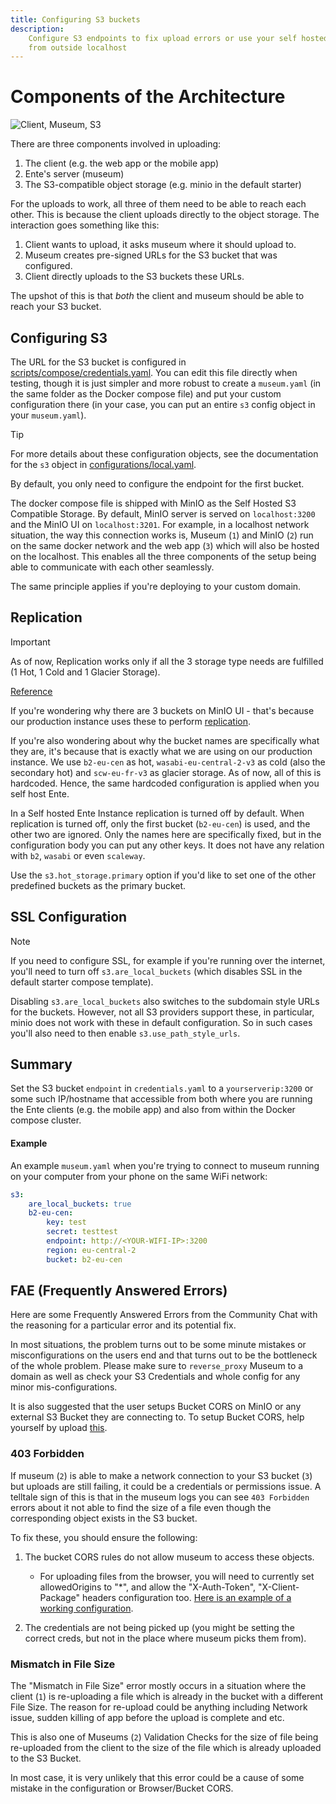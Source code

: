 ```yaml
---
title: Configuring S3 buckets
description:
    Configure S3 endpoints to fix upload errors or use your self hosted ente
    from outside localhost
---
```


# Components of the Architecture

![Client, Museum, S3](/client-museum-s3.png)

There are three components involved in uploading:

1.  The client (e.g. the web app or the mobile app)
2.  Ente's server (museum)
3.  The S3-compatible object storage (e.g. minio in the default starter)

For the uploads to work, all three of them need to be able to reach each other.
This is because the client uploads directly to the object storage. The
interaction goes something like this:

1.  Client wants to upload, it asks museum where it should upload to.
2.  Museum creates pre-signed URLs for the S3 bucket that was configured.
3.  Client directly uploads to the S3 buckets these URLs.

The upshot of this is that _both_ the client and museum should be able to reach
your S3 bucket.

## Configuring S3 

The URL for the S3 bucket is configured in
[scripts/compose/credentials.yaml](https://github.com/ente-io/ente/blob/main/server/scripts/compose/credentials.yaml#L10).
You can edit this file directly when testing, though it is just simpler and more
robust to create a `museum.yaml` (in the same folder as the Docker compose file)
and put your custom configuration there (in your case, you can put an entire
`s3` config object in your `museum.yaml`).

> [!TIP]
> For more details about these configuration objects, see the documentation for
> the `s3` object in
> [configurations/local.yaml](https://github.com/ente-io/ente/blob/main/server/configurations/local.yaml).

By default, you only need to configure the endpoint for the first bucket.

The docker compose file is shipped with MinIO as the Self Hosted S3 Compatible Storage. 
By default, MinIO server is served on `localhost:3200` and the MinIO UI on 
`localhost:3201`. 
For example, in a localhost network situation, the way this 
connection works is, Museum (`1`) and MinIO (`2`) run on the same docker network and 
the web app (`3`) which will also be hosted on the localhost. This enables all the 
three components of the setup being able to communicate with each other seamlessly.

The same principle applies if you're deploying to your custom domain.

## Replication 

> [!IMPORTANT]
> As of now, Replication works only if all the 3 storage type 
> needs are fulfilled (1 Hot, 1 Cold and 1 Glacier Storage).
>
> [Reference](https://github.com/ente-io/ente/discussions/3167#discussioncomment-10585970)

If you're wondering why there are 3 buckets on MinIO UI - that's because our 
production instance uses these to perform [replication](https://ente.io/reliability/).

If you're also wondering about why the bucket names are specifically what they are, 
it's because that is exactly what we are using on our production instance. 
We use `b2-eu-cen` as hot, `wasabi-eu-central-2-v3` as cold (also the secondary hot) 
and `scw-eu-fr-v3` as glacier storage. As of now, all of this is hardcoded. 
Hence, the same hardcoded configuration is applied when you self host Ente.

In a Self hosted Ente Instance replication is turned off by default.
When replication is turned off, only the first bucket (`b2-eu-cen`) is used, 
and the other two are ignored. Only the names here are specifically fixed, but 
in the configuration body you can put any other keys. It does not have any relation 
with `b2`, `wasabi` or even `scaleway`.

Use the `s3.hot_storage.primary` option if you'd like to set one of the other 
predefined buckets as the primary bucket.

## SSL Configuration 

> [!NOTE]
>
> If you need to configure SSL, for example if you're running over the internet,
> you'll need to turn off `s3.are_local_buckets` (which disables SSL in the
> default starter compose template).
>

Disabling `s3.are_local_buckets` also switches to the subdomain style URLs for
the buckets. However, not all S3 providers support these, in particular, minio
does not work with these in default configuration. So in such cases you'll
also need to then enable `s3.use_path_style_urls`.

## Summary

Set the S3 bucket `endpoint` in `credentials.yaml` to a `yourserverip:3200` or
some such IP/hostname that accessible from both where you are running the Ente
clients (e.g. the mobile app) and also from within the Docker compose cluster.

#### Example

An example `museum.yaml` when you're trying to connect to museum running on your
computer from your phone on the same WiFi network:

```yaml
s3:
    are_local_buckets: true
    b2-eu-cen:
        key: test
        secret: testtest
        endpoint: http://<YOUR-WIFI-IP>:3200
        region: eu-central-2
        bucket: b2-eu-cen
```

## FAE (Frequently Answered Errors)

Here are some Frequently Answered Errors from the Community Chat with the reasoning
for a particular error and its potential fix. 

In most situations, the problem turns out to be some minute mistakes or misconfigurations 
on the users end and that turns out to be the bottleneck of the whole problem. 
Please make sure to `reverse_proxy` Museum to a domain as well as check your S3 
Credentials and whole config for any minor mis-configurations.

It is also suggested that the user setups Bucket CORS on MinIO or any external
S3 Bucket they are connecting to. To setup Bucket CORS, help yourself by upload
[this](https://help.ente.io/self-hosting/guides/external-s3#_5-fix-potential-cors-issue-with-your-bucket).

### 403 Forbidden

If museum (`2`) is able to make a network connection to your S3 bucket (`3`) but
uploads are still failing, it could be a credentials or permissions issue. A
telltale sign of this is that in the museum logs you can see `403 Forbidden`
errors about it not able to find the size of a file even though the
corresponding object exists in the S3 bucket.

To fix these, you should ensure the following:

1.  The bucket CORS rules do not allow museum to access these objects.
    - For uploading files from the browser, you will need to currently set
    allowedOrigins to "\*", and allow the "X-Auth-Token", "X-Client-Package"
    headers configuration too.
    [Here is an example of a working configuration](https://github.com/ente-io/ente/discussions/1764#discussioncomment-9478204).

2.  The credentials are not being picked up (you might be setting the correct
    creds, but not in the place where museum picks them from).

### Mismatch in File Size 

The "Mismatch in File Size" error mostly occurs in a situation where the client (`1`) 
is re-uploading a file which is already in the bucket with a different File Size. The 
reason for re-upload could be anything including Network issue, sudden killing of app
before the upload is complete and etc. 

This is also one of Museums (`2`) Validation Checks for the size of file being 
re-uploaded from the client to the size of the file which is already 
uploaded to the S3 Bucket.

In most case, it is very unlikely that this error could be a cause of some mistake in 
the configuration or Browser/Bucket CORS.
